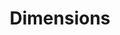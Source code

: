 ---
layout: default
bigquery: https://console.cloud.google.com/bigquery?p=covid-19-dimensions-ai&page=table&d=data&t=publications
contributors: Digital Science, https://www.digital-science.com/
cost: Free for personal, non-commercial use.
description: Dimensions contains more than 100 million publications, ranging from
  articles published in scholarly journals, books and book chapters, to preprints
  and conference proceedings. All publications are contextualized with linked data
  sets, funding, publications, patents, clinical trials, and policy documents. You
  can also view associated categories, funders, institutions, and researcher profiles.
documentation: https://docs.dimensions.ai/bigquery/index.html
last_edit: Mon, 04 Apr 2022 19:04:00 GMT
location: https://www.dimensions.ai/products/free/
maintained_by: Digital Science, https://www.digital-science.com/
schema_fields: '[''start_date'', ''address'', ''external_ids'', ''date_modified'',
  ''jurisdiction'', ''funding_nzd'', ''license'', ''date_normal'', ''status'', ''end_date'',
  ''categories'', ''authors'', ''resulting_publication_doi'', ''aliases'', ''category_hrcs_hc'',
  ''language'', ''type'', ''date_imported_gbq'', ''isbn'', ''acronym'', ''investigators'',
  ''funding_cad'', ''pmcid'', ''filing_year'', ''funder_org_countries'', ''foa_number'',
  ''source_id'', ''original_title'', ''citation_string'', ''open_access_categories'',
  ''category_bra'', ''ipcr'', ''concepts'', ''application_number'', ''funding_usd'',
  ''category_icrp_cso'', ''granted_date'', ''priority_year'', ''registry'', ''family_count'',
  ''description'', ''citations_count'', ''journal_lists'', ''associated_publication_id'',
  ''research_org_state_codes'', ''editors'', ''original_abstract'', ''subtitles'',
  ''name'', ''category_rcdc'', ''funding_aud'', ''filing_date'', ''relationships'',
  ''funding_jpy'', ''funding_details'', ''family_id'', ''cited_by_ids'', ''doi'',
  ''date_online'', ''research_orgs'', ''associated_publication_arxiv_id'', ''researcher_ids'',
  ''funder_org'', ''conditions'', ''expiration_year'', ''associated_publication_doi'',
  ''associated_publication_pmid'', ''current_assignee'', ''eisbn'', ''filing_status'',
  ''types'', ''date_inserted'', ''acronyms'', ''clinical_trial_ids'', ''grant_number'',
  ''journal'', ''granted_year'', ''publication_date'', ''book_title'', ''labels'',
  ''funding_amount'', ''category_icrp_ct'', ''pages'', ''funder_orgs'', ''research_org_cities'',
  ''book_series_title'', ''category_hrcs_rac'', ''pmid'', ''volume'', ''embargo_date'',
  ''repository_url'', ''legal_status'', ''id'', ''family_members_ids'', ''proceedings_title'',
  ''supporting_grant_ids'', ''category_uoa'', ''category_sdg'', ''abstract'', ''acknowledgements'',
  ''cpc'', ''assignee_orgs'', ''resulting_publication_ids'', ''end_year'', ''links'',
  ''current_assignee_countries'', ''gender'', ''arxiv_id'', ''mesh_terms'', ''expiration_date'',
  ''publication_year'', ''phase'', ''open_access_categories_v2'', ''start_year'',
  ''year'', ''created_date'', ''original_assignee_orgs'', ''publication_ids'', ''funding_eur'',
  ''funding_currency'', ''funding_chf'', ''altmetrics'', ''reference_ids'', ''research_org_state_names'',
  ''funder_org_cities'', ''repository_name'', ''research_org_countries'', ''parent_id'',
  ''issue'', ''funder_org_acronyms'', ''organisation_details'', ''funding_gbp'', ''date_print'',
  ''original_assignee'', ''priority_date'', ''linkout'', ''interventions'', ''wikipedia_url'',
  ''email_address'', ''funder_org_state_codes'', ''repository_id'', ''legal_events'',
  ''publisher'', ''funding_cny'', ''kind'', ''current_assignee_orgs'', ''research_org_city_names'',
  ''research_org_country_names'', ''citations'', ''inventor_names'', ''date'', ''category_hra'',
  ''mesh_headings'', ''title'', ''patent_ids'', ''established'', ''metrics'', ''funder_countries'',
  ''assignee_countries'', ''original_assignee_countries'', ''active_years'', ''brief_title'',
  ''conference'', ''associated_grant_ids'', ''category_for'']'
shortname: dimensions
tags:
- scholarly literature
- patents
- funding
- clinical trials
- academic profiles
terms_of_use: 'Use of both the Dimensions COVID-19 dataset and full Dimensions dataset
  are subject to the Dimensions Terms of use: https://www.dimensions.ai/policies-terms-legal '
title: Dimensions
uuid: dcff88bd-fe6b-4fdb-8159-809bf9d7bc1c
---